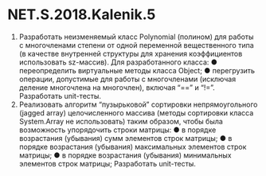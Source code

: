 # NET.S.2018.Kalenik.5
1. Разработать неизменяемый класс Polynomial (полином) для работы с
многочленами степени от одной переменной вещественного типа (в качестве
внутренней структуры для хранения коэффициентов использовать sz-массив). Для
разработанного класса:
● переопределить виртуальные методы класса Object;
● перегрузить операции, допустимые для работы с многочленами (исключая
деление многочлена на многочлен), включая “==” и “!=”.
Разработать unit-тесты.
2. Реализовать алгоритм “пузырьковой” сортировки непрямоугольного (jagged array)
целочисленного массива (методы сортировки класса System.Array не
использовать) таким образом, чтобы была возможность упорядочить строки матрицы:
● в порядке возрастания (убывания) сумм элементов строк матрицы;
● в порядке возрастания (убывания) максимальных элементов строк матрицы;
● в порядке возрастания (убывания) минимальных элементов строк матрицы;
Разработать unit-тесты.
